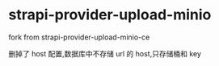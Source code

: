# strapi-provider-upload-minio

fork from strapi-provider-upload-minio-ce

删掉了 host 配置,数据库中不存储 url 的 host,只存储桶和 key

